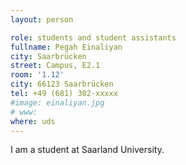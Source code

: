 ```yaml
---
layout: person

role: students and student assistants
fullname: Pegah Einaliyan
city: Saarbrücken
street: Campus, E2.1
room: '1.12'
city: 66123 Saarbrücken
tel: +49 (681) 302-xxxxx
#image: einaliyan.jpg
# www:
where: uds
---
```


I am a student at Saarland University.

